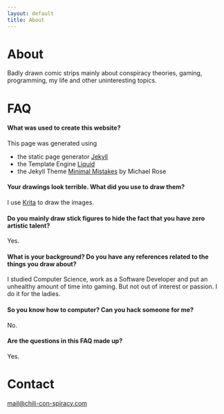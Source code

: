 ```yaml
---
layout: default
title: About
---
```


# About
Badly drawn comic strips mainly about conspiracy theories, gaming, programming, my life and other uninteresting topics.

# FAQ

#### What was used to create this website?
This page was generated using 
- the static page generator [Jekyll](https://jekyllrb.com/) 
- the Template Engine [Liquid](https://github.com/Shopify/liquid/wiki)
- the Jekyll Theme [Minimal Mistakes](https://mmistakes.github.io/minimal-mistakes/) by Michael Rose


#### Your drawings look terrible. What did you use to draw them?
I use [Krita](https://krita.org/en) to draw the images.

#### Do you mainly draw stick figures to hide the fact that you have zero artistic talent?
Yes.

#### What is your background? Do you have any references related to the things you draw about?
I studied Computer Science, work as a Software Developer and put an unhealthy amount of time into gaming. But not out of interest or passion. I do it for the ladies.

#### So you know how to computer? Can you hack someone for me?
No.

#### Are the questions in this FAQ made up?
Yes.

# Contact
<a href="mailto:mail@chili-con-spiracy.com">
    mail@chili-con-spiracy.com
</a>